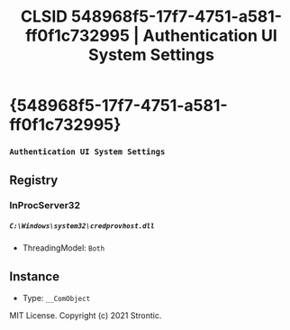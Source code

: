 ﻿---
title: "CLSID 548968f5-17f7-4751-a581-ff0f1c732995 | Authentication UI System Settings"
excerpt: What is COM-Object CLSID 548968f5-17f7-4751-a581-ff0f1c732995?
---

# {548968f5-17f7-4751-a581-ff0f1c732995}

### `Authentication UI System Settings`

## Registry


### InProcServer32

##### `C:\Windows\system32\credprovhost.dll`
* ThreadingModel: `Both`

## Instance

* Type: `__ComObject`

MIT License. Copyright (c) 2021 Strontic.


